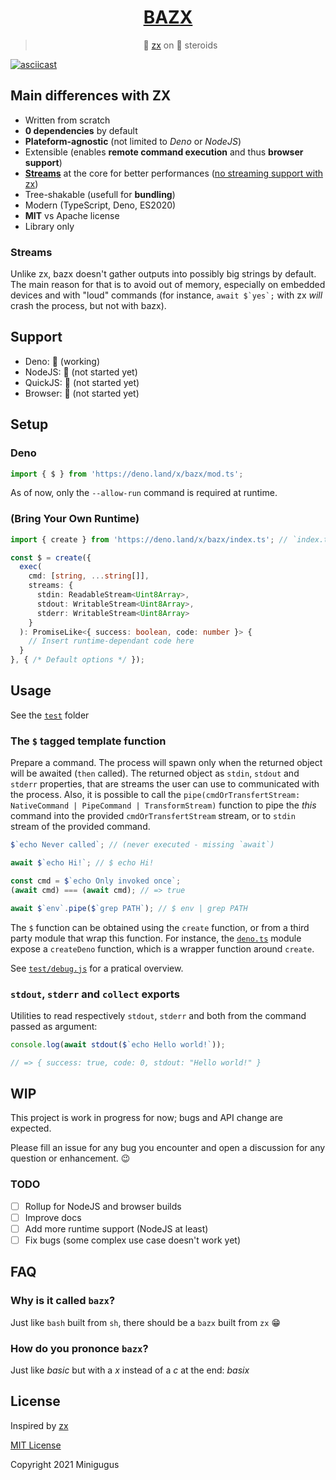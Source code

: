<center>
  <h1><a href="https://deno.land/x/bazx">BAZX</a></h1>

> 🐚️ [zx](https://github.com/google/zx) on 💊️ steroids
</center>

[![asciicast](https://asciinema.org/a/ydfYbBXFyDDyDOeSPormkjEo6.svg)](https://asciinema.org/a/ydfYbBXFyDDyDOeSPormkjEo6)

## Main differences with ZX

 * Written from scratch
 * **0 dependencies** by default
 * **Plateform-agnostic** (not limited to *Deno* or *NodeJS*)
 * Extensible (enables **remote command execution** and thus **browser support**)
 * [**Streams**](#streams) at the core for better performances ([no streaming support with zx](https://github.com/google/zx/issues/14#issuecomment-841672494))
 * Tree-shakable (usefull for **bundling**)
 * Modern (TypeScript, Deno, ES2020)
 * **MIT** vs Apache license
 * Library only

### Streams

Unlike zx, bazx doesn't gather outputs into possibly big strings by default. The main reason for that is to avoid out of memory, especially on embedded devices and with "loud" commands (for instance, ``await $`yes`;`` with zx *will* crash the process, but not with bazx).

## Support

 * Deno: 🐥️ (working)
 * NodeJS: 🥚️ (not started yet)
 * QuickJS: 🥚️ (not started yet)
 * Browser: 🥚️ (not started yet)

## Setup

### Deno

```js
import { $ } from 'https://deno.land/x/bazx/mod.ts';
```

As of now, only the `--allow-run` command is required at runtime.

### (Bring Your Own Runtime)

```ts
import { create } from 'https://deno.land/x/bazx/index.ts'; // `index.ts` is isomorphic, `mod.ts` is Deno only

const $ = create({
  exec(
    cmd: [string, ...string[]],
    streams: {
      stdin: ReadableStream<Uint8Array>,
      stdout: WritableStream<Uint8Array>,
      stderr: WritableStream<Uint8Array>
    }
  ): PromiseLike<{ success: boolean, code: number }> {
    // Insert runtime-dependant code here
  }
}, { /* Default options */ });
```

## Usage

See the [`test`](test/) folder

### The `$` tagged template function

Prepare a command. The process will spawn only when the returned object will be awaited (`then` called). The returned object as `stdin`, `stdout` and `stderr` properties, that are streams the user can use to communicated with the process. Also, it is possible to call the `pipe(cmdOrTransfertStream: NativeCommand | PipeCommand | TransformStream)` function to pipe the *this* command into the provided `cmdOrTransfertStream` stream, or to `stdin` stream of the provided command.

```js
$`echo Never called`; // (never executed - missing `await`)

await $`echo Hi!`; // $ echo Hi!

const cmd = $`echo Only invoked once`;
(await cmd) === (await cmd); // => true

await $`env`.pipe($`grep PATH`); // $ env | grep PATH
```

The `$` function can be obtained using the `create` function, or from a third party module that wrap this function. For instance, the [`deno.ts`](deno.ts) module expose a `createDeno` function, which is a wrapper function around `create`.

See [`test/debug.js`](test/debug.js) for a pratical overview.

### `stdout`, `stderr` and `collect` exports

Utilities to read respectively `stdout`, `stderr` and both from the command passed as argument:

```js
console.log(await stdout($`echo Hello world!`));

// => { success: true, code: 0, stdout: "Hello world!" }
```

## WIP

This project is work in progress for now; bugs and API change are expected.

Please fill an issue for any bug you encounter and open a discussion for any question or enhancement. :wink:

### TODO

 * [ ] Rollup for NodeJS and browser builds
 * [ ] Improve docs
 * [ ] Add more runtime support (NodeJS at least)
 * [ ] Fix bugs (some complex use case doesn't work yet)

## FAQ

### Why is it called `bazx`?

Just like `bash` built from `sh`, there should be a `bazx` built from `zx` 😁️

### How do you prononce `bazx`?

Just like *basic* but with a *x* instead of a *c* at the end: *basix*

## License

Inspired by [zx](https://github.com/google/zx)

[MIT License](LICENSE)

Copyright 2021 Minigugus
